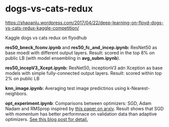 # dogs-vs-cats-redux

https://shaoanlu.wordpress.com/2017/04/22/deep-learning-on-floyd-dogs-vs-cats-redux-kaggle-competition/

Kaggle dogs vs cats redux on flyodhub

**res50_bneck_fconv.ipynb** and **res50_fc_and_incep.ipynb:** ResNet50 as base moedl with different output layers. Result: scored in the top 8% on public LB (with model ensembling in **avg_subm.ipynb**).



**res50_incepV3_Xcept.ipynb:** ResNet50, inceptionV3 adn Xception as base models with simple fully-connected output layers. Result: scored within top 2% on public LB



**knn_image.ipynb:** Averaging test image predictinos using k-Nearest-neighbors.



**opt_experiment.ipynb**: Comparisons between optimizers: SGD, Adam Nadam and RMSprop inspired by [this paper on arxiv](https://arxiv.org/abs/1705.08292). Result shows that SGD with momentum has better performnace on validation data than adaptive optimizers. [See this blog post for detail.](https://shaoanlu.wordpress.com/2017/05/29/sgd-all-which-one-is-the-best-optimizer-dogs-vs-cats-toy-experiment/)
